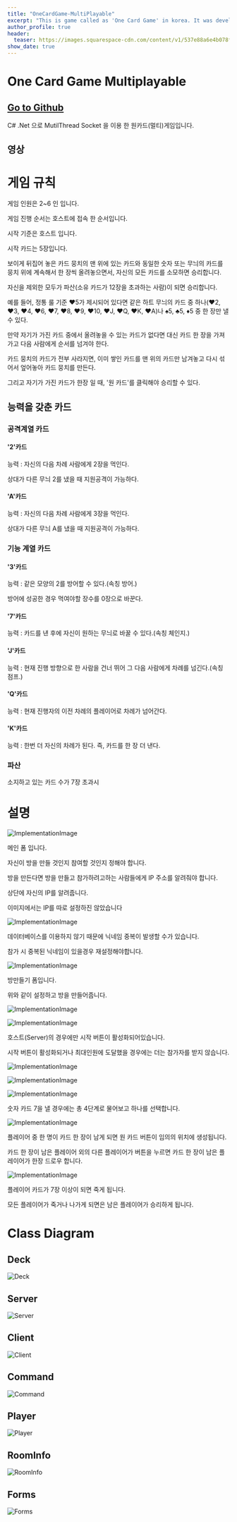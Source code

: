 ```yaml
---
title: "OneCardGame-MultiPlayable"
excerpt: "This is game called as 'One Card Game' in korea. It was developed to be multiplay"
author_profile: true
header:
  teaser: https://images.squarespace-cdn.com/content/v1/537e88a6e4b078fc56661bfc/1590415391995-DVO3OS7QFJAPI5ZZLEBJ/Screen+Shot+2020-05-25+at+7.00.25+AM.png?format=1000w
show_date: true
---
```


# One Card Game Multiplayable

## [Go to Github](https://github.com/0vollov0/OneCardGame-MultiPlayable)

C# .Net 으로 MutilThread Socket 을 이용 한 원카드(멀티)게임입니다.

## 영상

<!-- [![video](https://i.vimeocdn.com/video/776961215_640x360.jpg)](https://vimeo.com/331539351) -->

# 게임 규칙

게임 인원은 2~6 인 입니다.

게임 진행 순서는 호스트에 접속 한 순서입니다.

시작 기준은 호스트 입니다.

시작 카드는 5장입니다.

보이게 뒤집어 놓은 카드 뭉치의 맨 위에 있는 카드와 동일한 숫자 또는 무늬의 카드를 뭉치 위에 계속해서 한 장씩 올려놓으면서, 자신의 모든 카드를 소모하면 승리합니다.

자신을 제외한 모두가 파산(소유 카드가 12장을 초과하는 사람)이 되면 승리합니다.

예를 들어, 정통 룰 기준 ♥5가 제시되어 있다면 같은 하트 무늬의 카드 중 하나(♥2, ♥3, ♥4, ♥6, ♥7, ♥8, ♥9, ♥10, ♥J, ♥Q, ♥K, ♥A)나 ♠5, ♣5, ♦5 중 한 장만 낼 수 있다.

만약 자기가 가진 카드 중에서 올려놓을 수 있는 카드가 없다면 대신 카드 한 장을 가져가고 다음 사람에게 순서를 넘겨야 한다.

카드 뭉치의 카드가 전부 사라지면, 이미 쌓인 카드를 맨 위의 카드만 남겨놓고 다시 섞어서 엎어놓아 카드 뭉치를 만든다.

그리고 자기가 가진 카드가 한장 일 때, '원 카드'를 클릭해야 승리할 수 있다.

## 능력을 갖춘 카드

### 공격계열 카드

#### '2'카드

능력 : 자신의 다음 차례 사람에게 2장을 먹인다.

상대가 다른 무늬 2를 냈을 때 지원공격이 가능하다.

#### 'A'카드

능력 : 자신의 다음 차례 사람에게 3장을 먹인다.

상대가 다른 무늬 A를 냈을 때 지원공격이 가능하다.

### 기능 계열 카드

#### '3'카드

능력 : 같은 모양의 2를 방어할 수 있다.(속칭 방어.)

방어에 성공한 경우 먹여야할 장수를 0장으로 바꾼다.

#### '7'카드

능력 : 카드를 낸 후에 자신이 원하는 무늬로 바꿀 수 있다.(속칭 체인지.)

#### 'J'카드

능력 : 현재 진행 방향으로 한 사람을 건너 뛰어 그 다음 사람에게 차례를 넘긴다.(속칭 점프.)

#### 'Q'카드

능력 : 현재 진행자의 이전 차례의 플레이어로 차례가 넘어간다.

#### 'K'카드

능력 : 한번 더 자신의 차례가 된다. 즉, 카드를 한 장 더 낸다.

### 파산

소지하고 있는 카드 수가 7장 초과시

# 설명

![ImplementationImage](https://github.com/0vollov0/OneCardGame-MultiPlayable/blob/master/ReadmeImage/ImplementationImage/Imp_01.jpg?raw=true)

메인 폼 입니다.

자신이 방을 만들 것인지 참여할 것인지 정해야 합니다.

방을 만든다면 방을 만들고 참가하려고하는 사람들에게 IP 주소를 알려줘야 합니다.

상단에 자신의 IP를 알려줍니다.

이미지에서는 IP를 따로 설정하진 않았습니다

![ImplementationImage](https://github.com/0vollov0/OneCardGame-MultiPlayable/blob/master/ReadmeImage/ImplementationImage/Imp_012jpg?raw=true)

데이터베이스를 이용하지 않기 때문에 닉네임 중복이 발생할 수가 있습니다.

참가 시 중복된 닉네임이 있을경우 재설정해야합니다.

![ImplementationImage](https://github.com/0vollov0/OneCardGame-MultiPlayable/blob/master/ReadmeImage/ImplementationImage/Imp_03.jpg?raw=true)

방만들기 폼입니다.

위와 같이 설정하고 방을 만들어줍니다.

![ImplementationImage](https://github.com/0vollov0/OneCardGame-MultiPlayable/blob/master/ReadmeImage/ImplementationImage/Imp_04.jpg?raw=true)

![ImplementationImage](https://github.com/0vollov0/OneCardGame-MultiPlayable/blob/master/ReadmeImage/ImplementationImage/Imp_05.jpg?raw=true)

호스트(Server)의 경우에만 시작 버튼이 활성화되어있습니다.

시작 버튼이 활성화되거나 최대인원에 도달했을 경우에는 더는 참가자를 받지 않습니다.

![ImplementationImage](https://github.com/0vollov0/OneCardGame-MultiPlayable/blob/master/ReadmeImage/ImplementationImage/Imp_06.jpg?raw=true)

![ImplementationImage](https://github.com/0vollov0/OneCardGame-MultiPlayable/blob/master/ReadmeImage/ImplementationImage/Imp_07.jpg?raw=true)

![ImplementationImage](https://github.com/0vollov0/OneCardGame-MultiPlayable/blob/master/ReadmeImage/ImplementationImage/Imp_08.jpg?raw=true)

숫자 카드 7을 낼 경우에는 총 4단계로 물어보고 하나를 선택합니다.

![ImplementationImage](https://github.com/0vollov0/OneCardGame-MultiPlayable/blob/master/ReadmeImage/ImplementationImage/Imp_09.jpg?raw=true)

플레이어 중 한 명이 카드 한 장이 남게 되면 원 카드 버튼이 임의의 위치에 생성됩니다.

카드 한 장이 남은 플레이어 외의 다른 플레이어가 버튼을 누르면 카드 한 장이 남은 플레이어가 한장 드로우 합니다.

![ImplementationImage](https://github.com/0vollov0/OneCardGame-MultiPlayable/blob/master/ReadmeImage/ImplementationImage/Imp_10.jpg?raw=true)

플레이어 카드가 7장 이상이 되면 죽게 됩니다.

모든 플레이어가 죽거나 나가게 되면은 남은 플레이어가 승리하게 됩니다.

# Class Diagram

## Deck

![Deck](https://github.com/0vollov0/OneCardGame-MultiPlayable/blob/master/ReadmeImage/ClassDiagram/Deck.png?raw=true)

## Server

![Server](https://github.com/0vollov0/OneCardGame-MultiPlayable/blob/master/ReadmeImage/ClassDiagram/Server.png?raw=true)

## Client

![Client](https://github.com/0vollov0/OneCardGame-MultiPlayable/blob/master/ReadmeImage/ClassDiagram/Client.png?raw=true)

## Command

![Command](https://github.com/0vollov0/OneCardGame-MultiPlayable/blob/master/ReadmeImage/ClassDiagram/Command.png?raw=true)

## Player

![Player](https://github.com/0vollov0/OneCardGame-MultiPlayable/blob/master/ReadmeImage/ClassDiagram/Player.png?raw=true)

## RoomInfo

![RoomInfo](https://github.com/0vollov0/OneCardGame-MultiPlayable/blob/master/ReadmeImage/ClassDiagram/RoomInfo.png?raw=true)

## Forms

![Forms](https://github.com/0vollov0/OneCardGame-MultiPlayable/blob/master/ReadmeImage/ClassDiagram/Forms.png?raw=true)